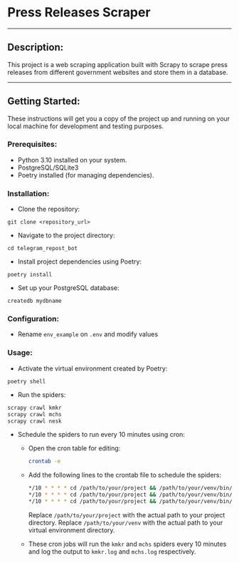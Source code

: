 # Press Releases Scraper

---

## Description:

This project is a web scraping application built with Scrapy to scrape press releases from different government websites and store them in a database.

---

## Getting Started:

These instructions will get you a copy of the project up and running on your local machine for development and testing purposes.

### Prerequisites:

- Python 3.10 installed on your system.
- PostgreSQL/SQLite3
- Poetry installed (for managing dependencies).

### Installation:
- Clone the repository:
```shell
git clone <repository_url>
```

- Navigate to the project directory:
```shell
cd telegram_repost_bot
```

- Install project dependencies using Poetry:
```shell
poetry install
```

- Set up your PostgreSQL database:
```shell
createdb mydbname
```

### Configuration:

- Rename `env_example` on `.env` and modify values

### Usage:

- Activate the virtual environment created by Poetry:

```shell
poetry shell
```

- Run the spiders:

```sh
scrapy crawl kmkr
scrapy crawl mchs
scrapy crawl nesk
```

- Schedule the spiders to run every 10 minutes using cron:

    - Open the cron table for editing:

        ```sh
        crontab -e
        ```

    - Add the following lines to the crontab file to schedule the spiders:

        ```sh
        */10 * * * * cd /path/to/your/project && /path/to/your/venv/bin/scrapy crawl kmkr >> /path/to/your/project/logs/kmkr.log 2>&1
        */10 * * * * cd /path/to/your/project && /path/to/your/venv/bin/scrapy crawl mchs >> /path/to/your/project/logs/mchs.log 2>&1
        */10 * * * * cd /path/to/your/project && /path/to/your/venv/bin/scrapy crawl nesk >> /path/to/your/project/logs/nesk.log 2>&1
        ```

        Replace `/path/to/your/project` with the actual path to your project directory.
        Replace `/path/to/your/venv` with the actual path to your virtual environment directory.

    - These cron jobs will run the `kmkr` and `mchs` spiders every 10 minutes and log the output to `kmkr.log` and `mchs.log` respectively.
